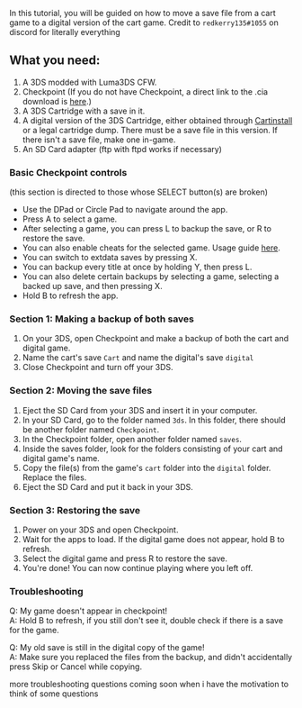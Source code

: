 In this tutorial, you will be guided on how to move a save file from a cart game to a digital version of the cart game.
Credit to `redkerry135#1055` on discord for literally everything


## **What you need:**

1. A 3DS modded with Luma3DS CFW.
2. Checkpoint (If you do not have Checkpoint, a  direct link to the .cia download is [here](https://github.com/FlagBrew/Checkpoint/releases/download/v3.7.4/Checkpoint.cia).)
3. A 3DS Cartridge with a save in it.
4. A digital version of the 3DS Cartridge, either obtained through [Cartinstall](https://github.com/knight-ryu12/godmode9-layeredfs-usage/wiki/CartInstall-guide) or a legal cartridge dump. There must be a save file in this version. If there isn't a save file, make one in-game.
5. An SD Card adapter (ftp with ftpd works if necessary)

### Basic Checkpoint controls

(this section is directed to those whose SELECT button(s) are broken)

- Use the DPad or Circle Pad to navigate around the app.
- Press A to select a game.
- After selecting a game, you can press L to backup the save, or R to restore the save.
- You can also enable cheats for the selected game. Usage guide [here](https://3ds.eiphax.tech/cpcheats.html).
- You can switch to extdata saves by pressing X.
- You can backup every title at once by holding Y, then press L.
- You can also delete certain backups by selecting a game, selecting a backed up save, and then pressing X.
- Hold B to refresh the app.


### Section 1: Making a backup of both saves

1. On your 3DS, open Checkpoint and make a backup of both the cart and digital game.
2. Name the cart's save `Cart` and name the digital's save `digital`
3. Close Checkpoint and turn off your 3DS.



### Section 2: Moving the save files

1. Eject the SD Card from your 3DS and insert it in your computer.
2. In your SD Card, go to the folder named `3ds`. In this folder, there should be another folder named `Checkpoint`.
3. In the Checkpoint folder, open another folder named `saves`.
4. Inside the saves folder, look for the folders consisting of your cart and digital game's name.
5. Copy the file(s) from the game's `cart` folder into the `digital` folder. Replace the files.
6. Eject the SD Card and put it back in your 3DS.



### Section 3: Restoring the save

1. Power on your 3DS and open Checkpoint.
2. Wait for the apps to load. If the digital game does not appear, hold B to refresh.
3. Select the digital game and press R to restore the save.
4. You're done! You can now continue playing where you left off.


### Troubleshooting

Q: My game doesn't appear in checkpoint!                                                                              
A: Hold B to refresh, if you still don't see it, double check if there is a save for the game.

Q: My old save is still in the digital copy of the game!                                                              
A: Make sure you replaced the files from the backup, and didn't accidentally press Skip or Cancel while copying.
 
more troubleshooting questions coming soon when i have the motivation to think of some questions